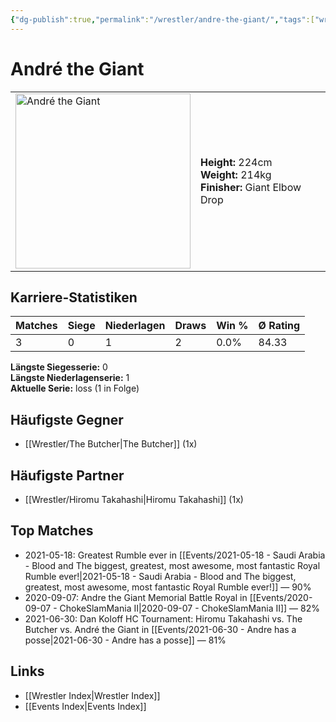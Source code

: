 ```yaml
---
{"dg-publish":true,"permalink":"/wrestler/andre-the-giant/","tags":["wrestler"],"noteIcon":"","created":"2025-08-11T09:33:17.550+02:00"}
---
```



# André the Giant

<table>
<tr>
<td><img src="André the Giant.png" width="280" alt="André the Giant"></td>
<td>
<b>Height:</b> 224cm<br>
<b>Weight:</b> 214kg<br>
<b>Finisher:</b> Giant Elbow Drop<br>
</td>
</tr>
</table>

## Karriere-Statistiken

| Matches | Siege | Niederlagen | Draws | Win % | Ø Rating |
|---------|-------|-------------|-------|-------|-----------|
| 3 | 0 | 1 | 2 | 0.0% | 84.33 |

**Längste Siegesserie:** 0<br>**Längste Niederlagenserie:** 1<br>**Aktuelle Serie:** loss (1 in Folge)


## Häufigste Gegner
- [[Wrestler/The Butcher\|The Butcher]] (1x)

## Häufigste Partner
- [[Wrestler/Hiromu Takahashi\|Hiromu Takahashi]] (1x)

## Top Matches
- 2021-05-18: Greatest Rumble ever in [[Events/2021-05-18 - Saudi Arabia - Blood and The biggest, greatest, most awesome, most fantastic Royal Rumble ever!\|2021-05-18 - Saudi Arabia - Blood and The biggest, greatest, most awesome, most fantastic Royal Rumble ever!]] — 90%
- 2020-09-07: Andre the Giant Memorial Battle Royal in [[Events/2020-09-07 - ChokeSlamMania II\|2020-09-07 - ChokeSlamMania II]] — 82%
- 2021-06-30: Dan Koloff HC Tournament: Hiromu Takahashi vs. The Butcher vs. André the Giant in [[Events/2021-06-30 - Andre has a posse\|2021-06-30 - Andre has a posse]] — 81%

## Links
- [[Wrestler Index\|Wrestler Index]]
- [[Events Index\|Events Index]]
